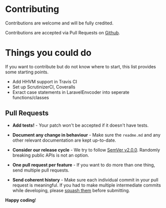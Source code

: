 # Contributing

Contributions are welcome and will be fully credited.

Contributions are accepted via Pull Requests on [Github](https://github.com/harmonic/laravel-envcoder).

# Things you could do
If you want to contribute but do not know where to start, this list provides some starting points.
- Add HHVM support in Travis CI
- Set up ScrutinizerCI, Coveralls
- Exract case statements in LaravelEnvcoder into seperate functions/classes

## Pull Requests

- **Add tests!** - Your patch won't be accepted if it doesn't have tests.

- **Document any change in behaviour** - Make sure the `readme.md` and any other relevant documentation are kept up-to-date.

- **Consider our release cycle** - We try to follow [SemVer v2.0.0](http://semver.org/). Randomly breaking public APIs is not an option.

- **One pull request per feature** - If you want to do more than one thing, send multiple pull requests.

- **Send coherent history** - Make sure each individual commit in your pull request is meaningful. If you had to make multiple intermediate commits while developing, please [squash them](http://www.git-scm.com/book/en/v2/Git-Tools-Rewriting-History#Changing-Multiple-Commit-Messages) before submitting.


**Happy coding**!
